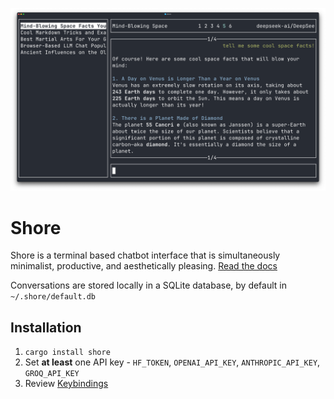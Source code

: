 ![Shore Terminal Interface](shore-hero.png)

# Shore

Shore is a terminal based chatbot interface that is simultaneously minimalist, productive, and aesthetically pleasing. [Read the docs](https://moonkraken.github.io/shore/gettingstarted/about/)

Conversations are stored locally in a SQLite database, by default in `~/.shore/default.db`

## Installation
1. `cargo install shore`
1. Set **at least** one API key - `HF_TOKEN`, `OPENAI_API_KEY`, `ANTHROPIC_API_KEY`, `GROQ_API_KEY`
1. Review [Keybindings](https://moonkraken.github.io/shore/keybindings/01-overview/)